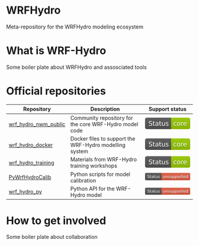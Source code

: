 # WRFHydro
Meta-repository for the WRFHydro modeling ecosystem

# What is WRF-Hydro
Some boiler plate about WRFHydro and assosciated tools

# Official repositories
|Repository|Description|Support status
|------|------|-----------|
[wrf_hydro_nwm_public](https://github.com/NCAR/wrf_hydro_nwm_public) | Community repository for the core WRF-Hydro model code| ![](https://github.com/NCAR/WRFHydro/blob/master/static/badges/Status-Core-green.svg) |
[wrf_hydro_docker](https://github.com/NCAR/wrf_hydro_docker) | Docker files to support the WRF-Hydro modelling system | ![](https://github.com/NCAR/WRFHydro/blob/master/static/badges/Status-Core-green.svg) |
[wrf_hydro_training](https://github.com/NCAR/wrf_hydro_training) | Materials from WRF-Hydro training workshops | ![](https://github.com/NCAR/WRFHydro/blob/master/static/badges/Status-Core-green.svg) |
[PyWrfHydroCalib](https://github.com/NCAR/PyWrfHydroCalib) | Python scripts for model calibration | ![](https://github.com/NCAR/WRFHydro/blob/master/static/badges/Status-unsupported-red.svg) |
[wrf_hydro_py](https://github.com/NCAR/wrf_hydro_py) | Python API for the WRF-Hydro model | ![](https://github.com/NCAR/WRFHydro/blob/master/static/badges/Status-unsupported-red.svg) |

# How to get involved
Some boiler plate about collaboration 
